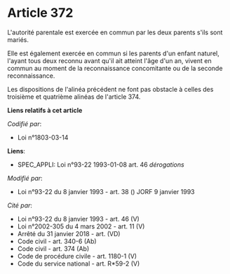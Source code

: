 # Article 372

L'autorité parentale est exercée en commun par les deux parents s'ils sont mariés.

Elle est également exercée en commun si les parents d'un enfant naturel, l'ayant tous deux reconnu avant qu'il ait atteint
l'âge d'un an, vivent en commun au moment de la reconnaissance concomitante ou de la seconde reconnaissance.

Les dispositions de l'alinéa précédent ne font pas obstacle à celles des troisième et quatrième alinéas de l'article 374.

**Liens relatifs à cet article**

_Codifié par_:

  - Loi n°1803-03-14

**Liens**:

  - SPEC_APPLI: Loi n°93-22 1993-01-08 art. 46 *dérogations*

_Modifié par_:

  - Loi n°93-22 du 8 janvier 1993 - art. 38 () JORF 9 janvier 1993

_Cité par_:

  - Loi n°93-22 du 8 janvier 1993 - art. 46 (V)
  - Loi n°2002-305 du 4 mars 2002 - art. 11 (V)
  - Arrêté du 31 janvier 2018 - art. (VD)
  - Code civil - art. 340-6 (Ab)
  - Code civil - art. 374 (Ab)
  - Code de procédure civile - art. 1180-1 (V)
  - Code du service national - art. R*59-2 (V)
